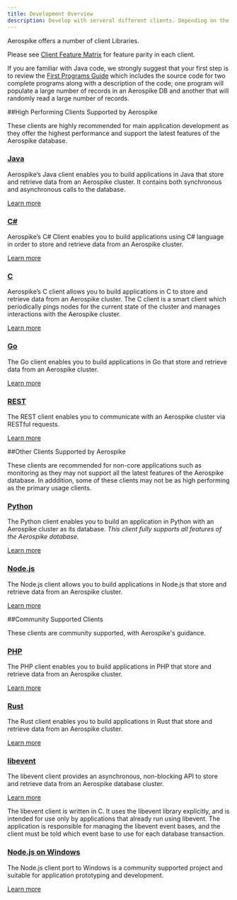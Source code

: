 ```yaml
---
title: Development Overview
description: Develop with serveral different clients. Depending on the requirements, different clients can be used such as Java, C, C#, Nodejs, Python, Go and more. 
---
```


Aerospike offers a number of client Libraries.

Please see [Client Feature Matrix](/docs/guide/client_matrix.html) for feature parity in each client.

If you are familiar with Java code, we strongly suggest that your first step is to review the [First Programs Guide](/docs/client/java/first_program.html) which includes the source code for two complete programs along with a description of the code; one program will populate a large number of records in an Aerospike DB and another that will randomly read a large number of records.

##High Performing Clients Supported by Aerospike

These clients are highly recommended for main application development as they offer the highest performance and support the latest features of the Aerospike database.

### [Java](/docs/client/java)
Aerospike’s Java client enables you to build applications in Java that store and retrieve data from an Aerospike cluster. It contains both synchronous and asynchronous calls to the database.

<a href="/docs/client/java" class="primary button">Learn more</a>

### [C#](/docs/client/csharp)
Aerospike’s C# Client enables you to build applications using C# language in order to store and retrieve data from an Aerospike cluster.

<a href="/docs/client/csharp" class="primary button">Learn more</a>

### [C](/docs/client/c)
Aerospike’s C client allows you to build applications in C to store and retrieve data from an Aerospike cluster. The C client is a smart client which periodically pings nodes for the current state of the cluster and manages interactions with the Aerospike cluster.

<a href="/docs/client/c" class="primary button">Learn more</a>

### [Go](/docs/client/go)
The Go client enables you to build applications in Go that store and retrieve data from an Aerospike cluster.

<a href="/docs/client/go" class="primary button">Learn more</a>

### [REST](/docs/client/rest)
The REST client enables you to communicate with an Aerospike cluster via
RESTful requests.

<a href="/docs/client/rest" class="primary button">Learn more</a>

##Other Clients Supported by Aerospike

These clients are recommended for non-core applications such as monitoring as they may not support all the latest features of the Aerospike database. In adddition, some of these clients may not be as high performing as the primary usage clients.

### [Python](/docs/client/python)
The Python client enables you to build an application in Python with an Aerospike cluster as its database. *This client fully supports all features of the Aerospike database.*

<a href="/docs/client/python" class="primary button">Learn more</a>

### [Node.js](/docs/client/nodejs)
The Node.js client allows you to build applications in Node.js that store and retrieve data from an Aerospike cluster.

<a href="/docs/client/nodejs" class="primary button">Learn more</a>

##Community Supported Clients

These clients are community supported, with Aerospike's guidance.

### [PHP](/docs/client/php)
The PHP client enables you to build applications in PHP that store and retrieve data from an Aerospike cluster.

<a href="/docs/client/php" class="primary button">Learn more</a>

### [Rust](/docs/client/rust)
The Rust client enables you to build applications in Rust that store and retrieve data from an Aerospike cluster.

<a href="/docs/client/rust" class="primary button">Learn more</a>

### [libevent](/docs/client/libevent)
The libevent client provides an asynchronous, non-blocking API to store and retrieve data from an Aerospike database cluster.

<a href="/docs/client/libevent" class="primary button">Learn more</a>

The libevent client is written in C. It uses the libevent library explicitly, and is intended for use only by applications that already run using libevent. The application is responsible for managing the libevent event bases, and the client must be told which event base to use for each database transaction.

### [Node.js on Windows](https://github.com/aerospike/aerospike-client-nodejs)
The Node.js client port to Windows is a community supported project and suitable for application prototyping and development.

<a href="https://github.com/aerospike/aerospike-client-nodejs" class="primary button">Learn more</a>


